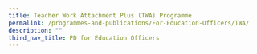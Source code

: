 ```yaml
---
title: Teacher Work Attachment Plus (TWA) Programme
permalink: /programmes-and-publications/For-Education-Officers/TWA/
description: ""
third_nav_title: PD for Education Officers
---
```


